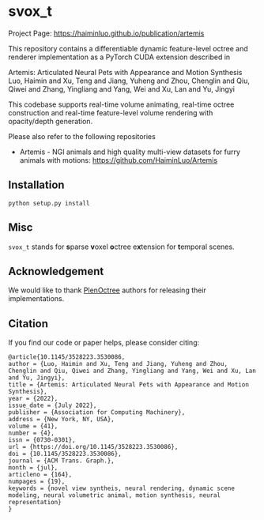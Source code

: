 # svox_t
Project Page: https://haiminluo.github.io/publication/artemis

This repository contains a differentiable dynamic feature-level octree and renderer implementation
as a PyTorch CUDA extension described in  

Artemis: Articulated Neural Pets with Appearance and Motion Synthesis<br>
Luo, Haimin and Xu, Teng and Jiang, Yuheng and Zhou, Chenglin and Qiu, Qiwei and Zhang, Yingliang and Yang, Wei and Xu, Lan and Yu, Jingyi

This codebase supports real-time volume animating, real-time octree construction and real-time feature-level volume rendering with opacity/depth generation. 

Please also refer to the following repositories

- Artemis - NGI animals and high quality multi-view datasets for furry animals with motions: <https://github.com/HaiminLuo/Artemis>

## Installation
`python setup.py install`

## Misc
`svox_t` stands for **s**parse **v**oxel **o**ctree e**x**tension for **t**emporal scenes.

## Acknowledgement
We would like to thank [PlenOctree](https://github.com/sxyu/plenoctree) authors for releasing their implementations.


## Citation
If you find our code or paper helps, please consider citing:
```
@article{10.1145/3528223.3530086,
author = {Luo, Haimin and Xu, Teng and Jiang, Yuheng and Zhou, Chenglin and Qiu, Qiwei and Zhang, Yingliang and Yang, Wei and Xu, Lan and Yu, Jingyi},
title = {Artemis: Articulated Neural Pets with Appearance and Motion Synthesis},
year = {2022},
issue_date = {July 2022},
publisher = {Association for Computing Machinery},
address = {New York, NY, USA},
volume = {41},
number = {4},
issn = {0730-0301},
url = {https://doi.org/10.1145/3528223.3530086},
doi = {10.1145/3528223.3530086},
journal = {ACM Trans. Graph.},
month = {jul},
articleno = {164},
numpages = {19},
keywords = {novel view syntheis, neural rendering, dynamic scene modeling, neural volumetric animal, motion synthesis, neural representation}
}
```